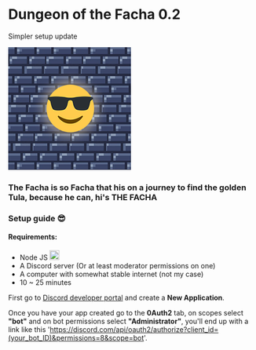 # Dungeon of the Facha 0.2

Simpler setup update

![](/logo.png)

### The Facha is so Facha that his on a journey to find the golden Tula, because he can, hi's THE FACHA


### Setup guide 😎

#### Requirements:

* Node JS <img src="https://sdtimes.com/wp-content/uploads/2018/04/1_tfZa4vsI6UusJYt_fzvGnQ.png" width="20" height="20" />
* A Discord server (Or at least moderator permissions on one)
* A computer with somewhat stable internet (not my case)
* 10 ~ 25 minutes

First go to [Discord developer portal](https://discord.com/developers/applications) and create a **New Application**.

Once you have your app created go to the **0Auth2** tab, on scopes select **"bot"** and on bot permissions select **"Administrator"**, you'll end up with a link like this 'https://discord.com/api/oauth2/authorize?client_id=(your_bot_ID)&permissions=8&scope=bot'.

